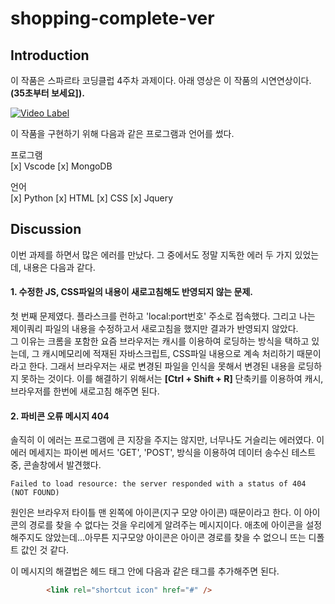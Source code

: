 # shopping-complete-ver

## Introduction

이 작품은 스파르타 코딩클럽 4주차 과제이다. 아래 영상은 이 작품의 시연연상이다.  
**(35초부터 보세요]).**

[![Video Label](https://img.youtube.com/vi/l2bVTMOXP4s/0.jpg)](https://youtu.be/l2bVTMOXP4s)

이 작품을 구현하기 위해 다음과 같은 프로그램과 언어를 썼다.

프로그램  
 [x] Vscode [x] MongoDB

언어  
[x] Python [x] HTML [x] CSS [x] Jquery

## Discussion

이번 과제를 하면서 많은 에러를 만났다. 그 중에서도 정말 지독한 에러 두 가지 있었는데, 내용은 다음과 같다.

#### 1. 수정한 JS, CSS파일의 내용이 새로고침해도 반영되지 않는 문제.

첫 번째 문제였다. 플라스크를 런하고 'local:port번호' 주소로 접속했다. 그리고 나는 제이쿼리 파일의 내용을 수정하고서 새로고침을 했지만 결과가 반영되지 않았다.  
 그 이유는 크롬을 포함한 요즘 브라우저는 캐시를 이용하여 로딩하는 방식을 택하고 있는데, 그 캐시메모리에 적재된 자바스크립트, CSS파일 내용으로 계속 처리하기 때문이라고 한다.
그래서 브라우저는 새로 변경된 파일을 인식을 못해서 변경된 내용을 로딩하지 못하는 것이다.
이를 해결하기 위해서는 **[Ctrl + Shift + R]** 단축키를 이용하여 캐시, 브라우저를 한번에 새로고침 해주면 된다.

#### 2. 파비콘 오류 메시지 404

솔직히 이 에러는 프로그램에 큰 지장을 주지는 않지만, 너무나도 거슬리는 에러였다.
이 에러 메세지는 파이썬 메서드 'GET', 'POST', 방식을 이용하여 데이터 송수신 테스트 중, 콘솔창에서 발견했다.

`Failed to load resource: the server responded with a status of 404 (NOT FOUND)`

원인은 브라우저 타이틀 맨 왼쪽에 아이콘(지구 모양 아이콘) 때문이라고 한다. 이 아이콘의 경로를 찾을 수 없다는 것을 우리에게 알려주는 메시지이다.
애초에 아이콘을 설정해주지도 않았는데...아무튼 지구모양 아이콘은 아이콘 경로를 찾을 수 없으니 뜨는 디폴트 값인 것 같다.

이 메시지의 해결법은 헤드 태그 안에 다음과 같은 태그를 추가해주면 된다.

```HTML
        <link rel="shortcut icon" href="#" />
```
